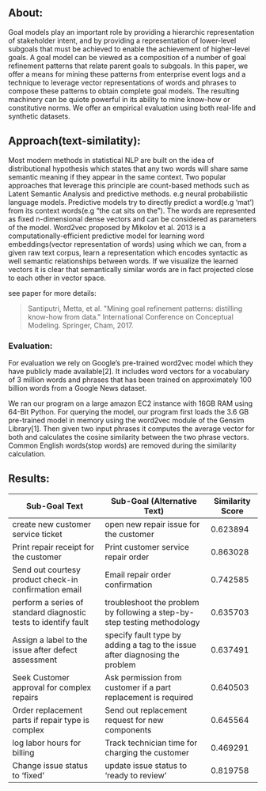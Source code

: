 ## About: 

Goal models play an important role by providing a hierarchic representation of stakeholder intent, and by providing a representation of lower-level subgoals that must be achieved to enable the achievement of higher-level goals. A goal model can be viewed as a composition of a number of goal refinement patterns that relate parent goals to subgoals. In this paper, we offer a means for mining these patterns from enterprise event logs and a technique to leverage vector representations of words and phrases to compose these patterns to obtain complete goal models. The resulting machinery can be quiote powerful in its ability to mine know-how or constitutive norms. We offer an empirical evaluation using both real-life and synthetic datasets.

## Approach(text-similatity): 

Most modern methods in statistical NLP are built on the idea of distributional hypothesis which states that any two words will share same semantic meaning if they appear in the same context. Two popular approaches that leverage this principle are count-based methods such as Latent Semantic Analysis and predictive methods. e.g neural probabilistic language models. Predictive models try to directly predict a word(e.g ‘mat’) from its context words(e.g “the cat sits on the”). The words are represented as fixed n-dimensional dense vectors and can be considered as parameters of the model. Word2vec proposed by Mikolov et al. 2013 is a computationally-efficient predictive model for learning word embeddings(vector representation of words) using which we can, from a given raw text corpus, learn a representation which encodes syntactic as well semantic relationships between words. If we visualize the learned vectors it is clear that semantically similar words are in fact projected close to each other in vector space.  

see paper for more details: 

> Santiputri, Metta, et al. "Mining goal refinement patterns: distilling know-how from data." International Conference on Conceptual Modeling. Springer, Cham, 2017.


### Evaluation:  

For evaluation we rely on Google’s pre-trained word2vec model which they have publicly made available[2]. It includes word vectors for a vocabulary of 3 million words and phrases that has been trained on approximately 100 billion words from a Google News dataset.  

 

We ran our program on a large amazon EC2 instance with 16GB RAM using 64-Bit Python. For querying the model, our program first loads the 3.6 GB pre-trained model in memory using the word2vec module of the Gensim Library[1]. Then given two input phrases it computes the average vector for both and calculates the cosine similarity between the two phrase vectors. Common English words(stop words) are removed during the similarity calculation.  

 

## Results: 
| Sub-Goal Text                                                   | Sub-Goal (Alternative Text)                                                  | Similarity Score |
| --------------------------------------------------------------- | ---------------------------------------------------------------------------- | ---------------- |
| create new customer service ticket                              | open new repair issue for the customer                                       | 0.623894         |
| Print repair receipt for the customer                           | Print customer service repair order                                          | 0.863028         |
| Send out courtesy product check-in confirmation email           | Email repair order confirmation                                              | 0.742585         |
| perform a series of standard diagnostic tests to identify fault | troubleshoot the problem by following a step-by-step testing methodology     | 0.635703         |
| Assign a label to the issue after defect assessment             | specify fault type by adding a tag to the issue after diagnosing the problem | 0.637491         |
| Seek Customer approval for complex repairs                      | Ask permission from customer if a part replacement is required               | 0.640503         |
| Order replacement parts if repair type is complex               | Send out replacement request for new components                              | 0.645564         |
| log labor hours for billing                                     | Track technician time for charging the customer                              | 0.469291         |
| Change issue status to ‘fixed’                                  | update issue status to ‘ready to review’                                     | 0.819758         |

